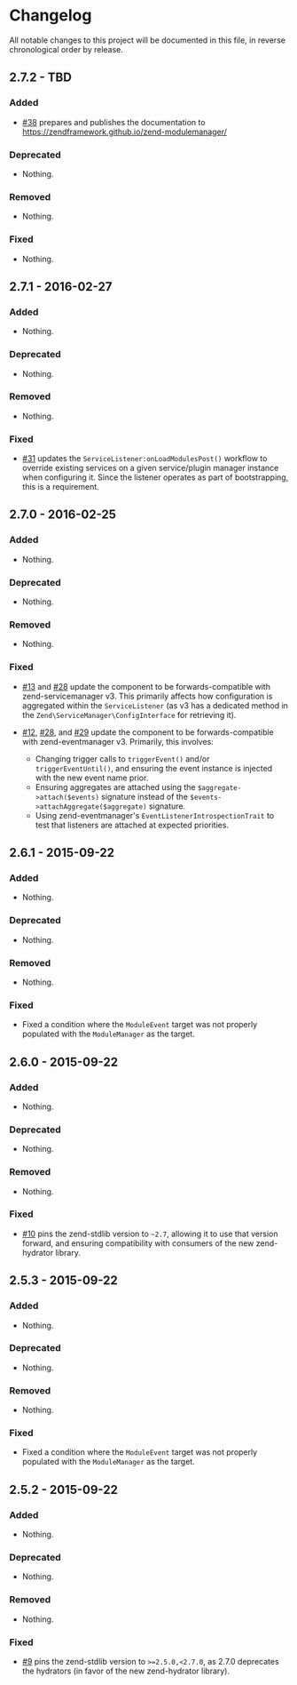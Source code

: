 # Changelog

All notable changes to this project will be documented in this file, in reverse chronological order by release.

## 2.7.2 - TBD

### Added

- [#38](https://github.com/zendframework/zend-modulemanager/pull/38) prepares
  and publishes the documentation to https://zendframework.github.io/zend-modulemanager/

### Deprecated

- Nothing.

### Removed

- Nothing.

### Fixed

- Nothing.

## 2.7.1 - 2016-02-27

### Added

- Nothing.

### Deprecated

- Nothing.

### Removed

- Nothing.

### Fixed

- [#31](https://github.com/zendframework/zend-modulemanager/pull/31) updates the
  `ServiceListener:onLoadModulesPost()` workflow to override existing services
  on a given service/plugin manager instance when configuring it. Since the
  listener operates as part of bootstrapping, this is a requirement.

## 2.7.0 - 2016-02-25

### Added

- Nothing.

### Deprecated

- Nothing.

### Removed

- Nothing.

### Fixed

- [#13](https://github.com/zendframework/zend-modulemanager/pull/13) and
  [#28](https://github.com/zendframework/zend-modulemanager/pull/28) update the
  component to be forwards-compatible with zend-servicemanager v3. This
  primarily affects how configuration is aggregated within the
  `ServiceListener` (as v3 has a dedicated method in the
  `Zend\ServiceManager\ConfigInterface` for retrieving it).

- [#12](https://github.com/zendframework/zend-modulemanager/pull/12),
  [#28](https://github.com/zendframework/zend-modulemanager/pull/28), and
  [#29](https://github.com/zendframework/zend-modulemanager/pull/29) update the
  component to be forwards-compatible with zend-eventmanager v3. Primarily, this
  involves:
  - Changing trigger calls to `triggerEvent()` and/or `triggerEventUntil()`, and
    ensuring the event instance is injected with the new event name prior.
  - Ensuring aggregates are attached using the `$aggregate->attach($events)`
    signature instead of the `$events->attachAggregate($aggregate)` signature.
  - Using zend-eventmanager's `EventListenerIntrospectionTrait` to test that
    listeners are attached at expected priorities.

## 2.6.1 - 2015-09-22

### Added

- Nothing.

### Deprecated

- Nothing.

### Removed

- Nothing.

### Fixed

- Fixed a condition where the `ModuleEvent` target was not properly populated
  with the `ModuleManager` as the target.

## 2.6.0 - 2015-09-22

### Added

- Nothing.

### Deprecated

- Nothing.

### Removed

- Nothing.

### Fixed

- [#10](https://github.com/zendframework/zend-modulemanager/pull/10) pins the
  zend-stdlib version to `~2.7`, allowing it to use that version forward, and
  ensuring compatibility with consumers of the new zend-hydrator library.

## 2.5.3 - 2015-09-22

### Added

- Nothing.

### Deprecated

- Nothing.

### Removed

- Nothing.

### Fixed

- Fixed a condition where the `ModuleEvent` target was not properly populated
  with the `ModuleManager` as the target.

## 2.5.2 - 2015-09-22

### Added

- Nothing.

### Deprecated

- Nothing.

### Removed

- Nothing.

### Fixed

- [#9](https://github.com/zendframework/zend-modulemanager/pull/9) pins the
  zend-stdlib version to `>=2.5.0,<2.7.0`, as 2.7.0 deprecates the hydrators (in
  favor of the new zend-hydrator library).
